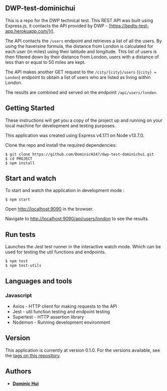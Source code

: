 ## DWP-test-dominichui

This is a repo for the DWP technical test. This REST API was built using Express.js, it contacts the API provided by DWP - [https://bpdts-test-app.herokuapp.com/]().

The API contacts the `/users` endpoint and retrieves a list of all the users. By using the haversine formula, the distance from London is calculated for each user (in miles) using their latitude and longitude. This list of users is then filtered down by their distance from London, users with a distance of less than or equal to 50 miles are kept.

The API makes another GET request to the `/city/{city}/users` (`{city} = London`) endpoint to obtain a list of users who are listed as living within London.

The results are combined and served on the endpoint `/api/users/london`.

## Getting Started

These instructions will get you a copy of the project up and running on your local machine for development and testing purposes.

This application was created using Express v4.17.1 on Node v13.7.0.

Clone the repo and install the required dependencies:

```
$ git clone https://github.com/DominicH247/dwp-test-dominichui.git
$ cd PROJECT
$ npm install
```

## Start and watch

To start and watch the application in development mode :

```
$ npm start
```

Open [http://localhost:9090](http://localhost:9090) in the browser.

Navigate to [http://localhost:9090/api/users/london]() to see the results.

## Run tests

Launches the Jest test runner in the interactive watch mode. Which can be used for testing the util functions and endpoints.

```
$ npm test
$ npm test-utils
```

## Languages and tools

### Javascript

- Axios - HTTP client for making requests to the API
- Jest - util function testing and endpoint testing
- Supertest - HTTP assertion library
- Nodemon - Running development environment

## Version

This application is currently at version 0.1.0. For the versions available, see the [tags on this repository](https://github.com/DominicH247/news-app/releases).

## Authors

- **[Dominic Hui](https://github.com/DominicH247)**

